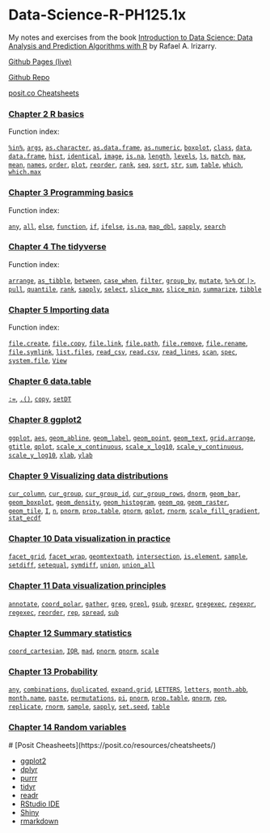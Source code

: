 # Data-Science-R-PH125.1x

My notes and exercises from the book [Introduction to Data Science: Data Analysis and Prediction Algorithms with R](http://rafalab.dfci.harvard.edu/dsbook/) by Rafael A. Irizarry.

[Github Pages (live)](https://biscotty666.github.io/Data-Science-R-PH125x/)

[Github Repo](https://github.com/biscotty666/Data-Science-R-PH125.1x)

[posit.co Cheatsheets](#poco)

### [Chapter 2 R basics](docs/Pt02.html)

Function index:

[`%in%`](docs/Pt02.html#pc-in-pc),
[`args`](docs/Pt02.html#args),
[`as.character`](docs/Pt02.html#as-character),
[`as.data.frame`](docs/Pt02.html#as-data-frame),
[`as.numeric`](docs/Pt02.html#as-numeric),
[`boxplot`](docs/Pt02.html#boxplot),
[`class`](docs/Pt02.html#class),
[`data`](docs/Pt02.html#data),
[`data.frame`](docs/Pt02.html#data-frame),
[`hist`](docs/Pt02.html#hist),
[`identical`](docs/Pt02.html#identical),
[`image`](docs/Pt02.html#image),
[`is.na`](docs/Pt02.html#is-na),
[`length`](docs/Pt02.html#length),
[`levels`](docs/Pt02.html#levels),
[`ls`](docs/Pt02.html#ls),
[`match`](docs/Pt02.html#match),
[`max`](docs/Pt02.html#max),
[`mean`](docs/Pt02.html#mean),
[`names`](docs/Pt02.html#names),
[`order`](docs/Pt02.html#order),
[`plot`](docs/Pt02.html#plot),
[`reorder`](docs/Pt02.html#reorder),
[`rank`](docs/Pt02.html#rank),
[`seq`](docs/Pt02.html#seq),
[`sort`](docs/Pt02.html#sort),
[`str`](docs/Pt02.html#str),
[`sum`](docs/Pt02.html#sum),
[`table`](docs/Pt02.html#table),
[`which`](docs/Pt02.html#which),
[`which.max`](docs/Pt02.html#which-max)

### [Chapter 3 Programming basics](docs/Pt03.html)

Function index:

[`any`](docs/Pt03.html#any),
[`all`](docs/Pt03.html#all),
[`else`](docs/Pt03.html#else),
[`function`](docs/Pt03.html#function),
[`if`](docs/Pt03.html#if),
[`ifelse`](docs/Pt03.html#ifelse),
[`is.na`](docs/Pt03.html#is-na),
[`map_dbl`](docs/Pt03.html#map_dbl),
[`sapply`](docs/Pt03.html#sapply),
[`search`](docs/Pt03.html#search)

### [Chapter 4 The **tidyverse**](docs/Pt04.html)

Function index:

[`arrange`](docs/Pt04.html#arrange),
[`as_tibble`](docs/Pt04.html#as_tibble),
[`between`](docs/Pt04.html#between),
[`case_when`](docs/Pt04.html#case_when),
[`filter`](docs/Pt04.html#filter),
[`group_by`](docs/Pt04.html#group_by),
[`mutate`](docs/Pt04.html#mutate),
[`%>%` or `|>`](#the-pipe),
[`pull`](docs/Pt04.html#pull),
[`quantile`](docs/Pt04.html#quantile),
[`rank`](docs/Pt04.html#rank),
[`sapply`](docs/Pt04.html#sapply),
[`select`](docs/Pt04.html#select),
[`slice_max`](docs/Pt04.html#slices),
[`slice_min`](docs/Pt04.html#slices),
[`summarize`](docs/Pt04.html#summarize),
[`tibble`](docs/Pt04.html#tibble)


### [Chapter 5 Importing data](docs/Pt05.html)

Function index:

[`file.create`](docs/Pt05.html#file-create),
[`file.copy`](docs/Pt05.html#file-copy),
[`file.link`](docs/Pt05.html#file-link),
[`file.path`](docs/Pt05.html#file-path),
[`file.remove`](docs/Pt05.html#file-remove),
[`file.rename`](docs/Pt05.html#file-rename),
[`file.symlink`](docs/Pt05.html#file-symlink),
[`list.files`](docs/Pt05.html#list-files),
[`read_csv`](docs/Pt05.html#read-csv),
[`read.csv`](docs/Pt05.html#read.csv),
[`read_lines`](docs/Pt05.html#read-lines),
[`scan`](docs/Pt05.html#scan),
[`spec`](docs/Pt05.html#spec),
[`system.file`](docs/Pt05.html#system-file),
[`View`](docs/Pt05.html#view)


### [Chapter 6 **data.table**](docs/Pt06.html)

[`:=`](docs/Pt06.html#col-eq),
[`.()`](docs/Pt06.html#dot-par),
[`copy`](docs/Pt06.html#copy),
[`setDT`](docs/Pt06.html#setdt)

### [Chapter 8 **ggplot2**](docs/Pt08.html)

[`ggplot`](docs/Pt08.html#ggplot),
[`aes`](docs/Pt08.html#aes),
[`geom_abline`](docs/Pt08.html#geom_abline),
[`geom_label`](docs/Pt08.html#geom_label),
[`geom_point`](docs/Pt08.html#geom_point),
[`geom_text`](docs/Pt08.html#geom_text),
[`grid.arrange`](docs/Pt08.html#grid.arrange),
[`gtitle`](docs/Pt08.html#ggtitle),
[`qplot`](docs/Pt08.html#qplot),
[`scale_x_continuous`](docs/Pt08.html#sx_c),
[`scale_x_log10`](docs/Pt08.html#sx_log10),
[`scale_y_continuous`](docs/Pt08.html#sy_c),
[`scale_y_log10`](docs/Pt08.html#sy_log10),
[`xlab`](docs/Pt08.html#xlab),
[`ylab`](docs/Pt08.html#ylab)

### [Chapter 9 Visualizing data distributions](docs/Pt09.html)

[`cur_column`](docs/Pt09.html#n),
[`cur_group`](docs/Pt09.html#n),
[`cur_group_id`](docs/Pt09.html#n),
[`cur_group_rows`](docs/Pt09.html#n),
[`dnorm`](docs/Pt09.html#norm),
[`geom_bar`](docs/Pt09.html#geom_bar),
[`geom_boxplot`](docs/Pt09.html#geom_boxplot),
[`geom_density`](docs/Pt09.html#geom_density),
[`geom_histogram`](docs/Pt09.html#geom_histogram),
[`geom_qq`](docs/Pt09.html#geom_qq),
[`geom_raster`](docs/Pt09.html#geom_raster),
[`geom_tile`](docs/Pt09.html#geom_tile),
[`I`](docs/Pt09.html#I),
[`n`](docs/Pt09.html#n),
[`pnorm`](docs/Pt09.html#norm),
[`prop.table`](docs/Pt09.html#prop.table),
[`qnorm`](docs/Pt09.html#norm),
[`qplot`](docs/Pt09.html#qplot),
[`rnorm`](docs/Pt09.html#norm),
[`scale_fill_gradient`](docs/Pt09.html#scale_fill_gradient),
[`stat_ecdf`](docs/Pt09.html#stat_ecdf)

### [Chapter 10 Data visualization in practice](docs/Pt10.html)

[`facet_grid`](docs/Pt10.html#facet_grid),
[`facet_wrap`](docs/Pt10.html#facet_wrap),
[`geomtextpath`](docs/Pt10.html#geomtextpath),
[`intersection`](docs/Pt10.html#set),
[`is.element`](docs/Pt10.html#is.element),
[`sample`](docs/Pt10.html#sample),
[`setdiff`](docs/Pt10.html#set),
[`setequal`](docs/Pt10.html#set),
[`symdiff`](docs/Pt10.html#set),
[`union`](docs/Pt10.html#set),
[`union_all`](docs/Pt10.html#set)

### [Chapter 11 Data visualization principles](docs/Pt11.html)

[`annotate`](docs/Pt11.html#annotate),
[`coord_polar`](docs/Pt11.html#coord_polar),
[`gather`](docs/Pt11.html#gather),
[`grep`](docs/Pt11.html#grep),
[`grepl`](docs/Pt11.html#grep),
[`gsub`](docs/Pt11.html#grep),
[`grexpr`](docs/Pt11.html#grep),
[`gregexec`](docs/Pt11.html#grep),
[`regexpr`](docs/Pt11.html#grep),
[`regexec`](docs/Pt11.html#grep),
[`reorder`](docs/Pt11.html#reorder),
[`rep`](docs/Pt11.html#rep),
[`spread`](docs/Pt11.html#spread),
[`sub`](docs/Pt11.html#grep)

### [Chapter 12 Summary statistics](docs/Pt12.html)

[`coord_cartesian`](docs/Pt12.html#coord_cartesian),
[`IQR`](docs/Pt12.html#iqr),
[`mad`](docs/Pt12.html#mad),
[`pnorm`](docs/Pt12.html#pnorm),
[`qnorm`](docs/Pt12.html#qnorm),
[`scale`](docs/Pt12.html#scale)

### [Chapter 13 Probability](docs/Pt13.html)

[`any`](#any),
[`combinations`](docs/Pt13.html#permutations),
[`duplicated`](docs/Pt13.html#duplicated),
[`expand.grid`](docs/Pt13.html#expand.grid),
[`LETTERS`](docs/Pt13.html#constants),
[`letters`](docs/Pt13.html#constants),
[`month.abb`](docs/Pt13.html#constants),
[`month.name`](docs/Pt13.html#constants),
[`paste`](docs/Pt13.html#paste),
[`permutations`](docs/Pt13.html#permutations),
[`pi`](docs/Pt13.html#constants),
[`pnorm`](docs/Pt13.html#pnorm),
[`prop.table`](docs/Pt13.html#prop.table),
[`qnorm`](docs/Pt13.html#qnorm),
[`rep`](docs/Pt13.html#rep),
[`replicate`](docs/Pt13.html#replicate),
[`rnorm`](docs/Pt13.html#rnorm),
[`sample`](docs/Pt13.html#sample),
[`sapply`](docs/Pt13.html#sapply),
[`set.seed`](docs/Pt13.html#set.seed),
[`table`](docs/Pt13.html#table)

### [Chapter 14 Random variables](docs/Pt14.html)


<div id="poco"></div>
# [Posit Cheasheets](https://posit.co/resources/cheatsheets/)

- [ggplot2](https://posit.co/wp-content/uploads/2022/10/data-visualization-1.pdf)
- [dplyr](https://posit.co/wp-content/uploads/2022/10/data-transformation-1.pdf)
- [purrr](https://posit.co/wp-content/uploads/2022/10/purrr.pdf)
- [tidyr](https://posit.co/wp-content/uploads/2022/10/tidyr.pdf)
- [readr](https://posit.co/wp-content/uploads/2022/10/data-import.pdf)
- [RStudio IDE](https://posit.co/wp-content/uploads/2022/10/rstudio-ide-1.pdf)
- [Shiny](https://posit.co/wp-content/uploads/2022/10/shiny-1.pdf)
- [rmarkdown](https://posit.co/wp-content/uploads/2022/10/rmarkdown-1.pdf)




